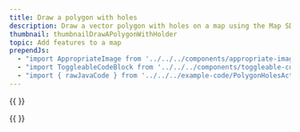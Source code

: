 ```yaml
---
title: Draw a polygon with holes
description: Draw a vector polygon with holes on a map using the Map SDK.
thumbnail: thumbnailDrawAPolygonWithHolder
topic: Add features to a map
prependJs:
  - "import AppropriateImage from '../../../components/appropriate-image'"
  - "import ToggleableCodeBlock from '../../../components/toggleable-code-block'"
  - "import { rawJavaCode } from '../../../example-code/PolygonHolesActivity.js'"
---
```


{{
  <AppropriateImage imageId="exampleDrawAPolygonWithHoles" />
}}

<!-- Any notes about this example would go here.  -->

{{
  <ToggleableCodeBlock 
    java={rawJavaCode}
  />
}}
